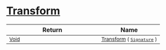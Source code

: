 # [Transform](./ComponentExtraction-100663567.md)


| Return | Name | 
| --- | --- | 
| <sub>[Void](https://docs.microsoft.com/en-us/dotnet/api/System.Void)</sub><img width=200/>| <sub>[Transform](./ComponentExtraction-100663567.md) ( [`Signature`](./../../Signature.md) )</sub>| <br>


